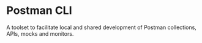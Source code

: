 # Postman CLI

A toolset to facilitate local and shared development of Postman collections, APIs, mocks and monitors.

